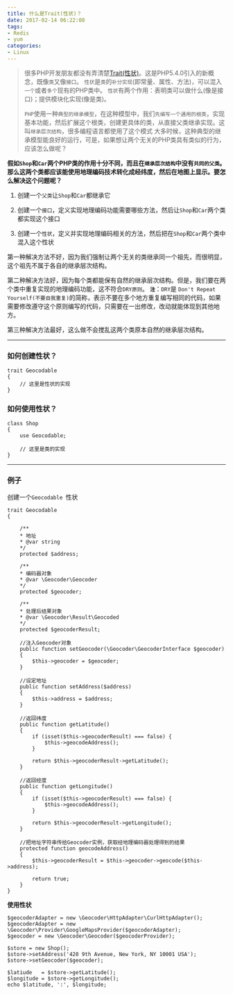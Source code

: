 ```yaml
---
title: 什么是Trait(性状)？
date: 2017-02-14 06:22:08
tags:
- Redis
- yum
categories:
- Linux
---
```

> 很多PHP开发朋友都没有弄清楚[Trait(性状)][1]。这是PHP5.4.0引入的新概念，既像`类`又像`接口`。
> `性状`是`类`的`补分实现`(即常量、属性、方法)，可以混入`一个`或者`多个`现有的PHP类中。
> `性状`有两个作用：表明类可以做什么(像是接口)；提供模块化实现(像是类)。
> 
> `PHP`使用一种`典型的继承模型`，在这种模型中，我们`先编写一个通用的根类`，实现基本功能，然后扩展这个根类，创建更具体的类，从直接父类继承实现。这叫`继承层次结构`，很多编程语言都使用了这个模式
> 大多时候，这种典型的继承模型能良好的运行，可是，如果想让两个无关的PHP类具有类似的行为，应该怎么做呢？


**假如`Shop`和`Car`两个PHP类的作用十分不同，而且在`继承层次结构`中没有`共同的父类`。 那么这两个类都应该能使用地理编码技术转化成经纬度，然后在地图上显示。要怎么解决这个问题呢？**


 1. 创建一个`父类`让`Shop`和`Car`都继承它

 2. 创建一个`接口`，定义实现地理编码功能需要哪些方法，然后让`Shop`和`Car`两个类都实现这个接口

 3. 创建一个`性状`，定义并实现地理编码相关的方法，然后把在`Shop`和`Car`两个类中混入这个性状

第一种解决方法不好，因为我们强制让两个无关的类继承同一个祖先，而很明显，这个祖先不属于各自的继承层次结构。

第二种解决方法好，因为每个类都能保有自然的继承层次结构。但是，我们要在两个类中重复实现的地理编码功能，这不符合`DRY原则`。
**`注`**：`DRY`是 `Don't Repeat Yourself(不要自我重复)`的简称，表示不要在多个地方重复编写相同的代码，如果需要修改遵守这个原则编写的代码，只需要在一出修改，改动就能体现到其他地方。

第三种解决方法最好，这么做不会搅乱这两个类原本自然的继承层次结构。


----------

### 如何创建性状？ ###

```
trait Geocodable 
{
	// 这里是性状的实现
}
```
### 如何使用性状？ ###

```
class Shop
{
	use Geocodable;

	// 这里是类的实现
}
```


----------
### 例子 ###
创建一个`Geocodable `性状
```
trait Geocodable 
{

	/**
    * 地址    
    * @var string 
    */
	protected $address;

	/**
    * 编码器对象
    * @var \Geocoder\Geocoder 
    */
	protected $geocoder;

	/** 
    * 处理后结果对象
    * @var \Geocoder\Result\Geocoded 
    */
	protected $geocoderResult;

    //注入Geocoder对象
	public function setGeocoder(\Geocoder\GeocoderInterface $geocoder)
	{
		$this->geocoder = $geocoder;
	}

    //设定地址
	public function setAddress($address)
	{
		$this->address = $address;
	}

    //返回纬度
	public function getLatitude()
	{
		if (isset($this->geocoderResult) === false) {
			$this->geocodeAddress();
		}

		return $this->geocoderResult->getLatitude();
	}

    //返回经度
	public function getLongitude()
	{
		if (isset($this->geocoderResult) === false) {
			$this->geocodeAddress();
		}

		return $this->geocoderResult->getLongitude();
	}
    
    //把地址字符串传给Geocoder实例，获取经地理编码器处理得到的结果
	protected function geocodeAddress()
	{
		$this->geocoderResult = $this->geocoder->geocode($this->address);

		return true;
	}
}
```

**使用性状**
```
$geocoderAdapter = new \Geocoder\HttpAdapter\CurlHttpAdapter();
$geocoderAdapter = new \Geocoder\Provider\GoogleMapsProvider($geocoderAdapter);
$geocoder = new \Geocoder\Geocoder($geocoderProvider);

$store = new Shop();
$store->setAddress('420 9th Avenue, New York, NY 10001 USA');
$store->setGeocoder($geocoder);

$latiude   = $store->getLatitude();
$longitude = $store->getLongitude();
echo $latitude, ':', $longitude;
```


  [1]: https://secure.php.net/manual/zh/language.oop5.traits.php
  [2]: http://gecoder-php.org